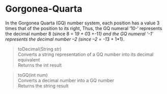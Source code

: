 # Gorgonea-Quarta
In the Gorgonea Quarta (GQ) number system, each position has a value 3 times that of the position to its right, Thus, the GQ numeral ‘10-‘ represents the decimal number 8 (since 8 = 1*9 + 0*3 +-1*1) and the GQ numeral ‘-1’ represents the decimal number –2 (since –2 = -1*3 + 1*1).

>toDecimal(String str)  
>Converts a string representation of a GQ number into its decimal equivalent  
>Returns the int result

>toGQ(int num)  
>Converts a decimal number into a GQ number  
>Returns the string result

